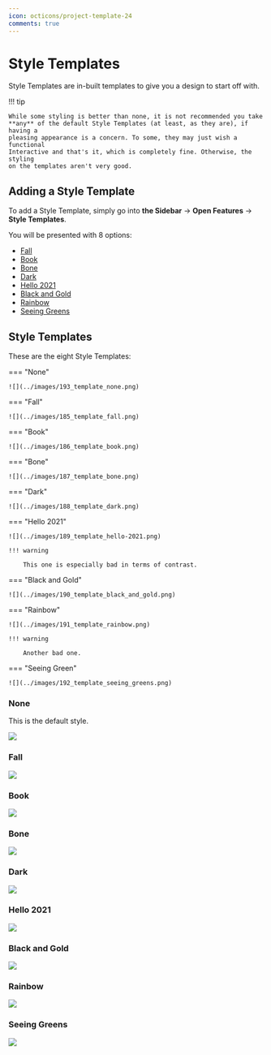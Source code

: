 ```yaml
---
icon: octicons/project-template-24
comments: true
---
```


# Style Templates
Style Templates are in-built templates to give you a design to start off with.

!!! tip

    While some styling is better than none, it is not recommended you take
    **any** of the default Style Templates (at least, as they are), if having a
    pleasing appearance is a concern. To some, they may just wish a functional
    Interactive and that's it, which is completely fine. Otherwise, the styling
    on the templates aren't very good.

## Adding a Style Template
To add a Style Template, simply go into **the Sidebar** → **Open Features** →
**Style Templates**.

You will be presented with 8 options:
<!-- make this multiple columns -->

* [Fall](#fall)
* [Book](#book)
* [Bone](#bone)
* [Dark](#dark)
* [Hello 2021](#hello-2021)
* [Black and Gold](#black-and-gold)
* [Rainbow](#rainbow)
* [Seeing Greens](#seeing-greens)

## Style Templates
These are the eight Style Templates:

=== "None"

    ![](../images/193_template_none.png)

=== "Fall"

    ![](../images/185_template_fall.png)

=== "Book"

    ![](../images/186_template_book.png)

=== "Bone"

    ![](../images/187_template_bone.png)

=== "Dark"

    ![](../images/188_template_dark.png)

=== "Hello 2021"

    ![](../images/189_template_hello-2021.png)

    !!! warning

        This one is especially bad in terms of contrast.

=== "Black and Gold"

    ![](../images/190_template_black_and_gold.png)

=== "Rainbow"

    ![](../images/191_template_rainbow.png)

    !!! warning

        Another bad one.

=== "Seeing Green"

    ![](../images/192_template_seeing_greens.png)


### None
This is the default style.

![](../images/193_template_none.png)

### Fall
![](../images/185_template_fall.png)

### Book
![](../images/186_template_book.png)

### Bone
![](../images/187_template_bone.png)

### Dark
![](../images/188_template_dark.png)

### Hello 2021


![](../images/189_template_hello-2021.png)

### Black and Gold
![](../images/190_template_black_and_gold.png)

### Rainbow


![](../images/191_template_rainbow.png)

### Seeing Greens
![](../images/192_template_seeing_greens.png)